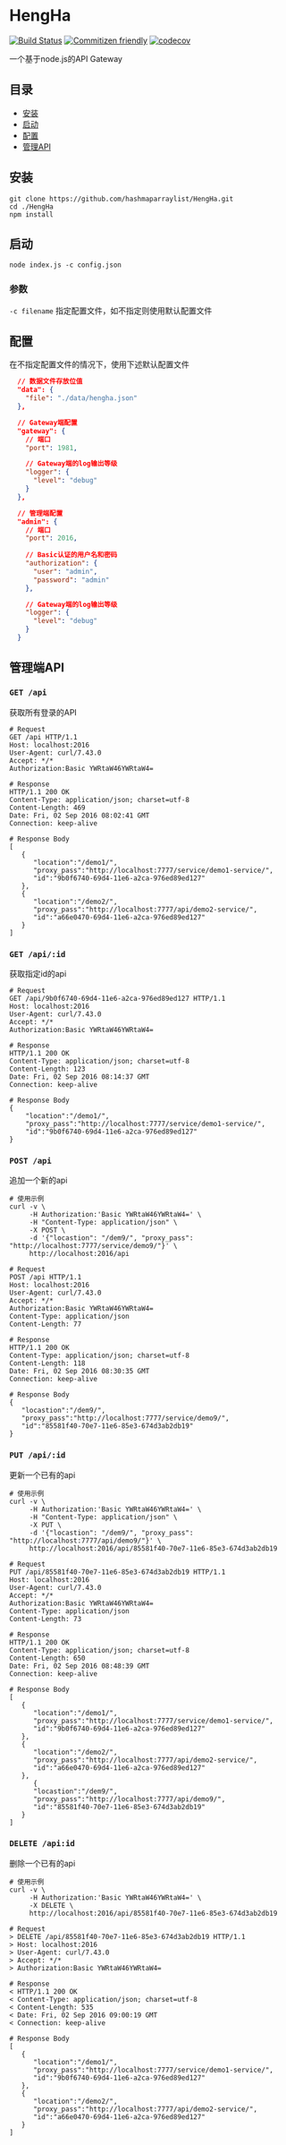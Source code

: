 # HengHa
[![Build Status](https://travis-ci.org/hashmaparraylist/HengHa.svg?branch=v0.1.0%2Fmaster)](https://travis-ci.org/hashmaparraylist/HengHa) [![Commitizen friendly](https://img.shields.io/badge/commitizen-friendly-brightgreen.svg)](http://commitizen.github.io/cz-cli/) [![codecov](https://codecov.io/gh/hashmaparraylist/HengHa/branch/master/graph/badge.svg)](https://codecov.io/gh/hashmaparraylist/HengHa)

一个基于node.js的API Gateway

## 目录

* [安装](#安装)
* [启动](#启动)
* [配置](#配置)
* [管理API](#管理API)

## 安装

```shell
git clone https://github.com/hashmaparraylist/HengHa.git
cd ./HengHa
npm install
```

## 启动

```shell
node index.js -c config.json
```

### 参数

`-c filename`
指定配置文件，如不指定则使用默认配置文件

## 配置

在不指定配置文件的情况下，使用下述默认配置文件
```json
  // 数据文件存放位值
  "data": {
    "file": "./data/hengha.json"
  },

  // Gateway端配置
  "gateway": {
    // 端口
    "port": 1981,

    // Gateway端的log输出等级
    "logger": {
      "level": "debug"
    }
  },

  // 管理端配置
  "admin": {
    // 端口
    "port": 2016,
    
    // Basic认证的用户名和密码
    "authorization": {
      "user": "admin",
      "password": "admin"
    },

    // Gateway端的log输出等级
    "logger": {
      "level": "debug"
    }
  }
```

## 管理端API

### `GET /api` 

获取所有登录的API

```
# Request
GET /api HTTP/1.1
Host: localhost:2016
User-Agent: curl/7.43.0
Accept: */*
Authorization:Basic YWRtaW46YWRtaW4=

# Response
HTTP/1.1 200 OK
Content-Type: application/json; charset=utf-8
Content-Length: 469
Date: Fri, 02 Sep 2016 08:02:41 GMT
Connection: keep-alive

# Response Body
[  
   {  
      "location":"/demo1/",
      "proxy_pass":"http://localhost:7777/service/demo1-service/",
      "id":"9b0f6740-69d4-11e6-a2ca-976ed89ed127"
   },
   {  
      "location":"/demo2/",
      "proxy_pass":"http://localhost:7777/api/demo2-service/",
      "id":"a66e0470-69d4-11e6-a2ca-976ed89ed127"
   }
]
```

### `GET /api/:id`

获取指定id的api

```
# Request
GET /api/9b0f6740-69d4-11e6-a2ca-976ed89ed127 HTTP/1.1
Host: localhost:2016
User-Agent: curl/7.43.0
Accept: */*
Authorization:Basic YWRtaW46YWRtaW4=

# Response
HTTP/1.1 200 OK
Content-Type: application/json; charset=utf-8
Content-Length: 123
Date: Fri, 02 Sep 2016 08:14:37 GMT
Connection: keep-alive

# Response Body
{  
    "location":"/demo1/",
    "proxy_pass":"http://localhost:7777/service/demo1-service/",
    "id":"9b0f6740-69d4-11e6-a2ca-976ed89ed127"
}
```

### `POST /api`

追加一个新的api

``` shell
# 使用示例
curl -v \
     -H Authorization:'Basic YWRtaW46YWRtaW4=' \
     -H "Content-Type: application/json" \
     -X POST \
     -d '{"locastion": "/dem9/", "proxy_pass": "http://localhost:7777/service/demo9/"}' \
     http://localhost:2016/api 
```

```
# Request
POST /api HTTP/1.1
Host: localhost:2016
User-Agent: curl/7.43.0
Accept: */*
Authorization:Basic YWRtaW46YWRtaW4=
Content-Type: application/json
Content-Length: 77

# Response
HTTP/1.1 200 OK
Content-Type: application/json; charset=utf-8
Content-Length: 118
Date: Fri, 02 Sep 2016 08:30:35 GMT
Connection: keep-alive

# Response Body
{  
   "locastion":"/dem9/",
   "proxy_pass":"http://localhost:7777/service/demo9/",
   "id":"85581f40-70e7-11e6-85e3-674d3ab2db19"
}
```

### `PUT /api/:id`

更新一个已有的api

``` shell
# 使用示例
curl -v \
     -H Authorization:'Basic YWRtaW46YWRtaW4=' \
     -H "Content-Type: application/json" \
     -X PUT \
     -d '{"locastion": "/dem9/", "proxy_pass": "http://localhost:7777/api/demo9/"}' \
     http://localhost:2016/api/85581f40-70e7-11e6-85e3-674d3ab2db19
```

```
# Request
PUT /api/85581f40-70e7-11e6-85e3-674d3ab2db19 HTTP/1.1
Host: localhost:2016
User-Agent: curl/7.43.0
Accept: */*
Authorization:Basic YWRtaW46YWRtaW4=
Content-Type: application/json
Content-Length: 73

# Response
HTTP/1.1 200 OK
Content-Type: application/json; charset=utf-8
Content-Length: 650
Date: Fri, 02 Sep 2016 08:48:39 GMT
Connection: keep-alive

# Response Body
[  
   {  
      "location":"/demo1/",
      "proxy_pass":"http://localhost:7777/service/demo1-service/",
      "id":"9b0f6740-69d4-11e6-a2ca-976ed89ed127"
   },
   {  
      "location":"/demo2/",
      "proxy_pass":"http://localhost:7777/api/demo2-service/",
      "id":"a66e0470-69d4-11e6-a2ca-976ed89ed127"
   },
      {  
      "locastion":"/dem9/",
      "proxy_pass":"http://localhost:7777/api/demo9/",
      "id":"85581f40-70e7-11e6-85e3-674d3ab2db19"
   }
]
```

### `DELETE /api:id`

删除一个已有的api

``` shell
# 使用示例
curl -v \
     -H Authorization:'Basic YWRtaW46YWRtaW4=' \
     -X DELETE \
     http://localhost:2016/api/85581f40-70e7-11e6-85e3-674d3ab2db19
```

```
# Request
> DELETE /api/85581f40-70e7-11e6-85e3-674d3ab2db19 HTTP/1.1
> Host: localhost:2016
> User-Agent: curl/7.43.0
> Accept: */*
> Authorization:Basic YWRtaW46YWRtaW4=

# Response
< HTTP/1.1 200 OK
< Content-Type: application/json; charset=utf-8
< Content-Length: 535
< Date: Fri, 02 Sep 2016 09:00:19 GMT
< Connection: keep-alive

# Response Body
[  
   {  
      "location":"/demo1/",
      "proxy_pass":"http://localhost:7777/service/demo1-service/",
      "id":"9b0f6740-69d4-11e6-a2ca-976ed89ed127"
   },
   {  
      "location":"/demo2/",
      "proxy_pass":"http://localhost:7777/api/demo2-service/",
      "id":"a66e0470-69d4-11e6-a2ca-976ed89ed127"
   }
]
```